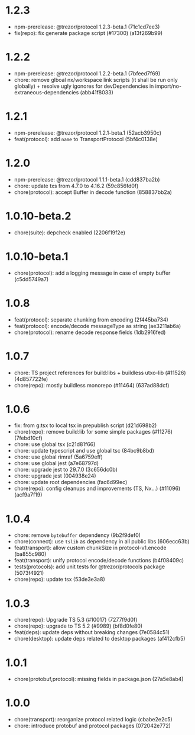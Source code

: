 # 1.2.3

-   npm-prerelease: @trezor/protocol 1.2.3-beta.1 (71c1cd7ee3)
-   fix(repo): fix generate package script (#17300) (a13f269b99)

# 1.2.2

-   npm-prerelease: @trezor/protocol 1.2.2-beta.1 (7bfeed7f69)
-   chore: remove glboal nx/workspace link scripts (it shall be run only globally) + resolve ugly igonores for devDependencies in import/no-extraneous-dependencies (abb41f8033)

# 1.2.1

-   npm-prerelease: @trezor/protocol 1.2.1-beta.1 (52acb3950c)
-   feat(protocol): add `name` to TransportProtocol (5bf4c0138e)

# 1.2.0

-   npm-prerelease: @trezor/protocol 1.1.1-beta.1 (cdd837ba2b)
-   chore: update txs from 4.7.0 to 4.16.2 (59c856fd0f)
-   chore(protocol): accept Buffer in decode function (858837bb2a)

# 1.0.10-beta.2

-   chore(suite): depcheck enabled (2206f19f2e)

# 1.0.10-beta.1

-   chore(protocol): add a logging message in case of empty buffer (c5dd5749a7)

# 1.0.8

-   feat(protocol): separate chunking from encoding (2f445ba734)
-   feat(protocol): encode/decode messageType as string (ae3211ab6a)
-   chore(protocol): rename decode response fields (1db2916fed)

# 1.0.7

-   chore: TS project references for build:libs + buildless utxo-lib (#11526) (4d857722fe)
-   chore(repo): mostly buildless monorepo (#11464) (637ad88dcf)

# 1.0.6

-   fix: from g:tsx to local tsx in prepublish script (d21d698b2)
-   chore(repo): remove build:lib for some simple packages (#11276) (7febd10cf)
-   chore: use global tsx (c21d81f66)
-   chore: update typescript and use global tsc (84bc9b8bd)
-   chore: use global rimraf (5a6759eff)
-   chore: use global jest (a7e68797d)
-   chore: upgrade jest to 29.7.0 (3c656dc0b)
-   chore: upgrade jest (004938e24)
-   chore: update root dependencies (fac6d99ec)
-   chore(repo): config cleanups and improvements (TS, Nx...) (#11096) (acf9a7f19)

# 1.0.4

-   chore: remove `bytebuffer` dependency (9b2f9def0)
-   chore(connect): use `tslib` as dependency in all public libs (606ecc63b)
-   feat(transport): allow custom chunkSize in protocol-v1.encode (ba855c980)
-   feat(transport): unify protocol encode/decode functions (b4f08409c)
-   tests(protocols): add unit tests for @trezor/protocols package (5073f4921)
-   chore(repo): update tsx (53de3e3a8)

# 1.0.3

-   chore(repo): Upgrade TS 5.3 (#10017) (7277f9d0f)
-   chore(repo): upgrade to TS 5.2 (#9989) (bf8d0fe80)
-   feat(deps): update deps without breaking changes (7e0584c51)
-   chore(desktop): update deps related to desktop packages (af412cfb5)

# 1.0.1

-   chore(protobuf,protocol): missing fields in package.json (27a5e8ab4)

# 1.0.0

-   chore(transport): reorganize protocol related logic (cbabe2e2c5)
-   chore: introduce protobuf and protocol packages (072042e772)
